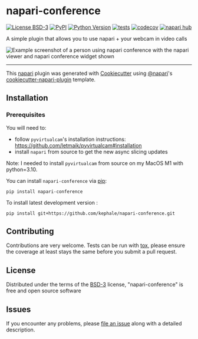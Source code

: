# napari-conference

[![License BSD-3](https://img.shields.io/pypi/l/napari-conference.svg?color=green)](https://github.com/kephale/napari-conference/raw/main/LICENSE)
[![PyPI](https://img.shields.io/pypi/v/napari-conference.svg?color=green)](https://pypi.org/project/napari-conference)
[![Python Version](https://img.shields.io/pypi/pyversions/napari-conference.svg?color=green)](https://python.org)
[![tests](https://github.com/kephale/napari-conference/workflows/tests/badge.svg)](https://github.com/kephale/napari-conference/actions)
[![codecov](https://codecov.io/gh/kephale/napari-conference/branch/main/graph/badge.svg)](https://codecov.io/gh/kephale/napari-conference)
[![napari hub](https://img.shields.io/endpoint?url=https://api.napari-hub.org/shields/napari-conference)](https://napari-hub.org/plugins/napari-conference)

A simple plugin that allows you to use napari + your webcam in video
calls

![Example screenshot of a person using napari conference with the
napari viewer and napari conference widget shown](napari_conference_example.png)

----------------------------------

This [napari] plugin was generated with [Cookiecutter] using [@napari]'s [cookiecutter-napari-plugin] template.

<!--
Don't miss the full getting started guide to set up your new package:
https://github.com/napari/cookiecutter-napari-plugin#getting-started

and review the napari docs for plugin developers:
https://napari.org/stable/plugins/index.html
-->

## Installation

### Prerequisites

You will need to:

- follow `pyvirtualcam`'s installation instructions:
https://github.com/letmaik/pyvirtualcam#installation
- install `napari` from source to get the new async slicing updates 

Note: I needed to install `pyvirtualcam` from source on my MacOS M1
with python=3.10.



You can install `napari-conference` via [pip]:

    pip install napari-conference



To install latest development version :

    pip install git+https://github.com/kephale/napari-conference.git


## Contributing

Contributions are very welcome. Tests can be run with [tox], please ensure
the coverage at least stays the same before you submit a pull request.

## License

Distributed under the terms of the [BSD-3] license,
"napari-conference" is free and open source software

## Issues

If you encounter any problems, please [file an issue] along with a detailed description.

[napari]: https://github.com/napari/napari
[Cookiecutter]: https://github.com/audreyr/cookiecutter
[@napari]: https://github.com/napari
[MIT]: http://opensource.org/licenses/MIT
[BSD-3]: http://opensource.org/licenses/BSD-3-Clause
[GNU GPL v3.0]: http://www.gnu.org/licenses/gpl-3.0.txt
[GNU LGPL v3.0]: http://www.gnu.org/licenses/lgpl-3.0.txt
[Apache Software License 2.0]: http://www.apache.org/licenses/LICENSE-2.0
[Mozilla Public License 2.0]: https://www.mozilla.org/media/MPL/2.0/index.txt
[cookiecutter-napari-plugin]: https://github.com/napari/cookiecutter-napari-plugin

[file an issue]: https://github.com/kephale/napari-conference/issues

[napari]: https://github.com/napari/napari
[tox]: https://tox.readthedocs.io/en/latest/
[pip]: https://pypi.org/project/pip/
[PyPI]: https://pypi.org/
